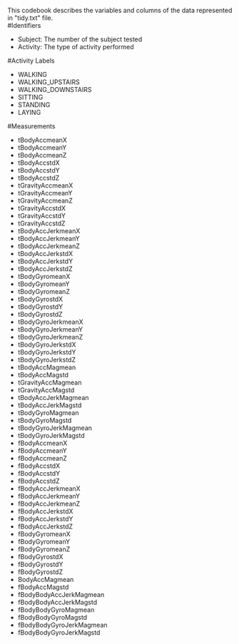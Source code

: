 This codebook describes the variables and columns of the data represented in "tidy.txt" file.  
#Identifiers

 - Subject: The number of the subject tested
 - Activity: The type of activity performed
 
#Activity Labels

 - WALKING
 - WALKING_UPSTAIRS
 - WALKING_DOWNSTAIRS
 - SITTING
 - STANDING
 - LAYING
 
#Measurements

 - tBodyAccmeanX 
 - tBodyAccmeanY 
 - tBodyAccmeanZ 
 - tBodyAccstdX 
 - tBodyAccstdY 
 - tBodyAccstdZ 
 - tGravityAccmeanX 
 - tGravityAccmeanY 
 - tGravityAccmeanZ 
 - tGravityAccstdX 
 - tGravityAccstdY 
 - tGravityAccstdZ 
 - tBodyAccJerkmeanX 
 - tBodyAccJerkmeanY 
 - tBodyAccJerkmeanZ
 - tBodyAccJerkstdX 
 - tBodyAccJerkstdY 
 - tBodyAccJerkstdZ 
 - tBodyGyromeanX 
 - tBodyGyromeanY 
 - tBodyGyromeanZ 
 - tBodyGyrostdX 
 - tBodyGyrostdY 
 - tBodyGyrostdZ 
 - tBodyGyroJerkmeanX 
 - tBodyGyroJerkmeanY 
 - tBodyGyroJerkmeanZ 
 - tBodyGyroJerkstdX 
 - tBodyGyroJerkstdY 
 - tBodyGyroJerkstdZ 
 - tBodyAccMagmean 
 - tBodyAccMagstd 
 - tGravityAccMagmean 
 - tGravityAccMagstd 
 - tBodyAccJerkMagmean 
 - tBodyAccJerkMagstd 
 - tBodyGyroMagmean 
 - tBodyGyroMagstd 
 - tBodyGyroJerkMagmean 
 - tBodyGyroJerkMagstd 
 - fBodyAccmeanX 
 - fBodyAccmeanY 
 - fBodyAccmeanZ 
 - fBodyAccstdX 
 - fBodyAccstdY 
 - fBodyAccstdZ 
 - fBodyAccJerkmeanX 
 - fBodyAccJerkmeanY 
 - fBodyAccJerkmeanZ 
 - fBodyAccJerkstdX 
 - fBodyAccJerkstdY 
 - fBodyAccJerkstdZ 
 - fBodyGyromeanX 
 - fBodyGyromeanY 
 - fBodyGyromeanZ 
 - fBodyGyrostdX 
 - fBodyGyrostdY 
 - fBodyGyrostdZ 
 - BodyAccMagmean 
 - fBodyAccMagstd 
 - fBodyBodyAccJerkMagmean 
 - fBodyBodyAccJerkMagstd 
 - fBodyBodyGyroMagmean 
 - fBodyBodyGyroMagstd 
 - fBodyBodyGyroJerkMagmean 
 - fBodyBodyGyroJerkMagstd
